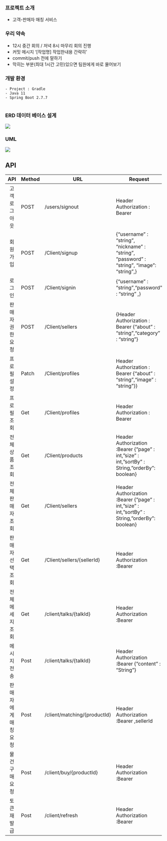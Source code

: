 ### 프로젝트 소개

- 고객-판매자 매칭 서비스


### 우리 약속
- 12시 중간 회의 / 저녁 8시 마무리 회의 진행
- 커밋 메시지 ‘[작업명] 작업한내용 간략히’
- commit/push 전에 말하기
- 막히는 부분(최대 1시간 고민)있으면 팀원에게 바로 물어보기


### 개발 환경
    - Project : Gradle
    - Java 11
    - Spring Boot 2.7.7

<img src="">

### ERD 데이터 베이스 설계
<img src="https://s3.us-west-2.amazonaws.com/secure.notion-static.com/9a14e873-fe07-4cf1-9455-4f4689690d09/Untitled_%282%29.png?X-Amz-Algorithm=AWS4-HMAC-SHA256&X-Amz-Content-Sha256=UNSIGNED-PAYLOAD&X-Amz-Credential=AKIAT73L2G45EIPT3X45%2F20230125%2Fus-west-2%2Fs3%2Faws4_request&X-Amz-Date=20230125T005556Z&X-Amz-Expires=86400&X-Amz-Signature=55270bbfa8267ace844d1277425eacb2e470405cec43bb66716fec87c3687805&X-Amz-SignedHeaders=host&response-content-disposition=filename%3D%22Untitled%2520%282%29.png%22&x-id=GetObject">

### UML

<img src="https://s3.us-west-2.amazonaws.com/secure.notion-static.com/a6271166-4ef0-4006-953d-1667535f57e0/%ED%99%94%EB%A9%B4_%EC%BA%A1%EC%B2%98_2023-01-23_224706.png?X-Amz-Algorithm=AWS4-HMAC-SHA256&X-Amz-Content-Sha256=UNSIGNED-PAYLOAD&X-Amz-Credential=AKIAT73L2G45EIPT3X45%2F20230125%2Fus-west-2%2Fs3%2Faws4_request&X-Amz-Date=20230125T005732Z&X-Amz-Expires=86400&X-Amz-Signature=6b90e8402eac4580a3fc949542fe3c8b41b46458425ef3f3c7d504f68135d7fd&X-Amz-SignedHeaders=host&response-content-disposition=filename%3D%22%25ED%2599%2594%25EB%25A9%25B4%2520%25EC%25BA%25A1%25EC%25B2%2598%25202023-01-23%2520224706.png%22&x-id=GetObject">


## API
| API 	| Method 	| URL 	| Request 	| Response 	|
|:---:	|---	|---	|---	|---	|
| 고객 로그아웃 	| POST 	| /users/signout 	| Header Authorization :<br>Bearer <JWT> 	| “로그아웃 되었습니다” 	|
| 회원가입 	| POST 	| /Client/signup 	| {“username” : “string”, “nickname” : “string”, “password” : “string”, “image”: “string”,} | “회원 가입이 완료되었습니다.” 	|
| 로그인 	| POST 	| /Client/signin 	| {“username” : “string”,“password” : “string” ,} | “로그인 되었습니다.” 	|
| 판매자 권한요청 	| POST 	| /Client/sellers 	| {Header Authorization : Bearer <JWT>{“about” : “string”,“category” : “string”} |“판매자권한 요청을 관리자에게 보냈습니다.”	|
| 프로필 설정 | Patch 	| /Client/profiles 	| Header Authorization : Bearer <JWT>{“about” : “string”,“image” : “string”}} |“프로필 설정 완료” 	|
| 프로필 조회 | Get 	| /Client/profiles 	| Header Authorization : Bearer |{“nickname” :  “string”“image” : “string”}	|
| 전체 상품 조회 	| Get 	| /Client/products	| Header Authorization :Bearer <JWT>{”page” : int,”size” : int,”sortBy” : String,”orderBy”: boolean} | {“productname” : “string”“category” : “string”“price” : “int”“sellername” : “string”}|
| 전체 판매자 조회 	| Get 	| /Client/sellers	| Header Authorization :Bearer <JWT>{”page” : int,”size” : int,”sortBy” : String,”orderBy”: boolean} | {“nickname” : “string”“image” : “string”“category” : “string”“about” : “string”}|
| 판매자 선택 조회 	| Get 	| /Client/sellers/{sellerId}	| Header Authorization :Bearer <JWT> | {“nickname” : “string”“image” : “string”“category”:“string”“about” : “string”}|
| 전체 메세지 조회 	| Get 	| /client/talks/{talkId}	| Header Authorization :Bearer <JWT> |{”writer” : ”String”,”message” : “String”}|
| 메시지 전송 	| Post 	| /client/talks/{talkId}	| Header Authorization :Bearer <JWT>{”content” : “String”} |{”writer” : ”String”,”message” : “String”}|
| 판매자에게 매칭 요청 	| Post 	| /client/matching/{productId}	| Header Authorization :Bearer <JWT>,sellerId |“판매자에게 매칭요청을보냈습니다.”|
| 물건 구매 요청 	| Post 	| /client/buy/{productId}	| Header Authorization :Bearer <JWT> |“물건을 구매하였습니다.”|
| 토큰 재발급 	| Post 	| /client/refresh	| Header Authorization :Bearer <JWT> |{”accessToken” : “String”,”refreshToken” : “String” }|






